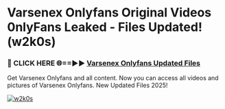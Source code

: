 # Varsenex Onlyfans Original Videos 0nlyFans Leaked - Files Updated! (w2k0s)

<h3>🔴 CLICK HERE 🌐==►► <a href="https://tinyurl.com/2m67pmp6" rel="nofollow">Varsenex Onlyfans Updated Files</a></h3>

Get Varsenex Onlyfans and all content. Now you can access all videos and pictures of Varsenex Onlyfans. New Updated Files 2025!

[![w2k0s](https://i.imgur.com/H4QAA4z.gif)](https://tinyurl.com/2m67pmp6)